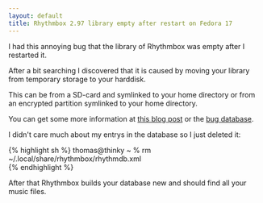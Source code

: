 ```yaml
---
layout: default
title: Rhythmbox 2.97 library empty after restart on Fedora 17
---
```


I had this annoying bug that the library of Rhythmbox was empty after I restarted it.

After a bit searching I discovered that it is caused by moving your library from temporary storage to your harddisk.

This can be from a SD-card and symlinked to your home directory or from an encrypted partition symlinked to your home directory.

You can get some more information at [this blog post](http://qulogic.blogspot.de/2012/06/missing-library-in-rhythmbox-on-f17.html) or the [bug database](https://bugzilla.gnome.org/show_bug.cgi?id=635041).

I didn't care much about my entrys in the database so I just deleted it:

{% highlight sh %}
thomas@thinky ~ % rm ~/.local/share/rhythmbox/rhythmdb.xml                     
{% endhighlight %}

After that Rhythmbox builds your database new and should find all your music files.
